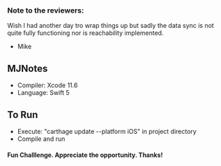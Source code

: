### Note to the reviewers:

Wish I had another day tro wrap things up but sadly the data sync is not quite
fully functioning nor is reachability implemented.  

- Mike

## MJNotes
- Compiler: Xcode 11.6
- Language: Swift 5

## To Run
- Execute: "carthage update --platform iOS" in project directory
- Compile and run

#### Fun Challlenge.  Appreciate the opportunity.  Thanks!
